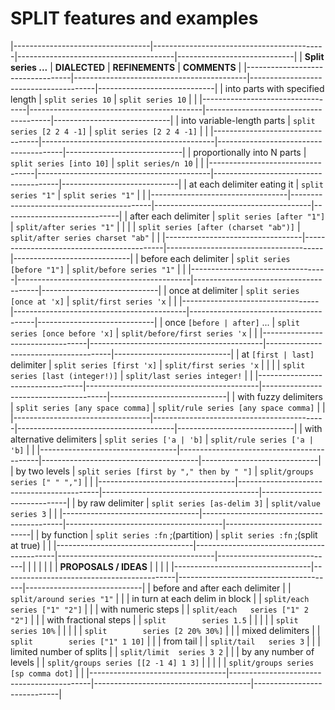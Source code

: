 SPLIT features and examples
===========================

|----------------------------------|-------------------------------------------|---------------------------------------|-----------------------------|
| **Split series ...**             |              **DIALECTED**                |            **REFINEMENTS**            |         **COMMENTS**        |
|----------------------------------|-------------------------------------------|---------------------------------------|-----------------------------|
| into parts with specified length | `split series 10`                         | `split series 10`                     |                             |
|----------------------------------|-------------------------------------------|---------------------------------------|-----------------------------|
| into variable-length parts       | `split series [2 2 4 -1]`                 | `split series [2 2 4 -1]`             |                             |
|----------------------------------|-------------------------------------------|---------------------------------------|-----------------------------|
| proportionally into N parts      | `split series [into 10]`                  | `split series/n 10`                   |                             |
|----------------------------------|-------------------------------------------|---------------------------------------|-----------------------------|
| at each delimiter eating it      | `split series "1"`                        | `split series "1"`                    |                             |
|----------------------------------|-------------------------------------------|---------------------------------------|-----------------------------|
| after each delimiter             | `split series [after "1"]`                | `split/after series "1"`              |                             |
|                                  | `split series [after (charset "ab")]`     | `split/after series charset "ab"`     |                             |
|----------------------------------|-------------------------------------------|---------------------------------------|-----------------------------|
| before each delimiter            | `split series [before "1"]`               | `split/before series "1"`             |                             |
|----------------------------------|-------------------------------------------|---------------------------------------|-----------------------------|
| once at delimiter                | `split series [once at 'x]`               | `split/first series 'x`               |                             |
|----------------------------------|-------------------------------------------|---------------------------------------|-----------------------------|
| once `[before | after]` ...      | `split series [once before 'x]`           | `split/before/first series 'x`        |                             |
|----------------------------------|-------------------------------------------|---------------------------------------|-----------------------------|
| at `[first | last]` delimiter    | `split series [first 'x]`                 | `split/first series 'x`               |                             |
|                                  | `split series [last (integer!)]`          | `split/last series integer!`          |                             |
|----------------------------------|-------------------------------------------|---------------------------------------|-----------------------------|
| with fuzzy delimiters            | `split series [any space comma]`          | `split/rule series [any space comma]` |                             |
|----------------------------------|-------------------------------------------|---------------------------------------|-----------------------------|
| with alternative delimiters      | `split series ['a | 'b]`                  | `split/rule series ['a | 'b]`         |                             |
|----------------------------------|-------------------------------------------|---------------------------------------|-----------------------------|
| by two levels                    | `split series [first by "," then by " "]` | `split/groups series [" " ","]`       |                             |
|----------------------------------|-------------------------------------------|---------------------------------------|-----------------------------|
| by raw delimiter                 | `split series [as-delim 3]`               | `split/value series 3`                |                             |
|----------------------------------|-------------------------------------------|---------------------------------------|-----------------------------|
| by function                      | `split series :fn`     ;(partition)       | `split series :fn`   ;(split at true) |                             |
|----------------------------------|-------------------------------------------|---------------------------------------|-----------------------------|
|                                  |                                           |                                       |                             |
| **PROPOSALS / IDEAS**            |                                           |                                       |                             |
|----------------------------------|-------------------------------------------|---------------------------------------|-----------------------------|
| before and after each delimiter  |                                           | `split/around series "1"`             |                             |
| in turn at each delim in block   |                                           | `split/each   series ["1" "2"]`       |                             |
| with numeric steps               |                                           | `split/each   series ["1" 2 "2"]`     |                             |
| with fractional steps            |                                           | `split        series 1.5`             |                             |
|                                  |                                           | `split        series 10%`             |                             |
|                                  |                                           | `split        series [2 20% 30%]`     |                             |
| mixed delimiters                 |                                           | `split        series ["1" 1 10]`      |                             |
| from tail                        |                                           | `split/tail   series 3`               |                             |
| limited number of splits         |                                           | `split/limit  series 3 2`             |                             |
| by any number of levels          |                                           | `split/groups series [[2 -1 4] 1 3]`  |                             |
|                                  |                                           | `split/groups series [sp comma dot]`  |                             |
|----------------------------------|-------------------------------------------|---------------------------------------|-----------------------------|
